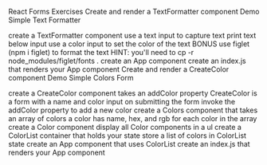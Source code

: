 React Forms Exercises
Create and render a TextFormatter component
Demo Simple Text Formatter

create a TextFormatter component
use a text input to capture text
print text below input
use a color input to set the color of the text
BONUS
use figlet (npm i figlet) to format the text
HINT: you'll need to cp -r node_modules/figlet/fonts .
create an App component
create an index.js that renders your App component
Create and render a CreateColor component
Demo Simple Colors Form

create a CreateColor component takes an addColor property
CreateColor is a form with a name and color input
on submitting the form invoke the addColor property to add a new color
create a Colors component that takes an array of colors
a color has name, hex, and rgb
for each color in the array create a Color component
display all Color components in a ul
create a ColorList container that holds your state
store a list of colors in ColorList state
create an App component that uses ColorList
create an index.js that renders your App component
